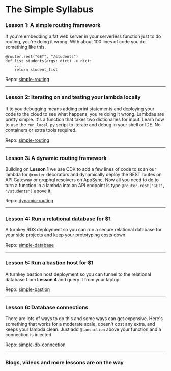 # The Simple Syllabus
 
### Lesson 1: A simple routing framework
If you're embedding a fat web server in your serverless function just to do routing, you're doing it wrong. With about 100 lines of code you
do something like this.
```
@router.rest("GET", "/students")
def list_students(args: dict) -> dict:
    ...
    return student_list
```

Repo: [simple-routing](https://github.com/SimpleServerless/simple-routing)

---

### Lesson 2: Iterating on and testing your lambda locally
If to you debugging means adding print statements and deploying your code to the cloud to see what happens, you're doing
it wrong. Lambdas are pretty simple. It's a function that takes two dictionaries for input. Learn how to use the 
`run_local.py` script to iterate and debug in your shell or IDE. No containers or extra tools required.

Repo: [simple-routing](https://github.com/SimpleServerless/simple-routing)

---

### Lesson 3: A dynamic routing framework
Building on **Lesson 1** we use CDK to add a few lines of code to scan our lambda for `@router` decorators
and dynamically deploy the REST routes on API Gateway or grqphql resolvers on AppSync. Now all you need to do to
turn a function in a lambda into an API endpoint is type `@router.rest("GET", "/students")` above it.

Repo: [dynamic-routing](https://github.com/SimpleServerless/dynamic-routing)

---

### Lesson 4: Run a relational database for $1
A turnkey RDS deployment so you can run a secure relational database for your side projects and keep your 
prototyping costs down.

Repo: [simple-database](https://github.com/SimpleServerless/simple-database)

---

### Lesson 5: Run a bastion host for $1
A turnkey bastion host deployment so you can tunnel to the relational database from **Lesson 4** and query it from your laptop.

Repo: [simple-bastion](https://github.com/SimpleServerless/simple-bastion)

---

### Lesson 6: Database connections
There are lots of ways to do this and some ways can get expensive. Here's something that works for a moderate scale, doesn't
cost any extra, and keeps your lambda clean. Just add `@tansaction` above your function and a connection is injected.

Repo: [simple-db-connection](https://github.com/SimpleServerless/simple-db-connection)

---

### Blogs, videos and more lessons are on the way

